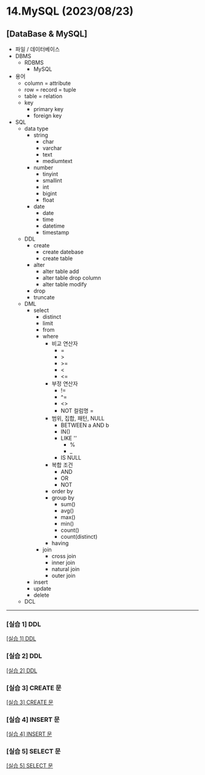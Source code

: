 # 14.MySQL (2023/08/23)

## [DataBase & MySQL]

- 파일 / 데이터베이스
- DBMS
  - RDBMS
    - MySQL
- 용어
	- column = attribute
	- row = record = tuple
	- table = relation
	- key
		- primary key
		- foreign key
- SQL
  - data type
    - string
      - char
      - varchar
      - text
      - mediumtext
    - number
      - tinyint
      - smallint
      - int
      - bigint
      - float
    - date
      - date
      - time
      - datetime
      - timestamp
  - DDL
    - create
      - create datebase
      - create table
    - alter
      - alter table add
      - alter table drop column
      - alter table modify
    - drop
    - truncate
  - DML
    - select
      - distinct
      - limit
      - from
      - where
        - 비교 연산자
          - =
          - \>
          - \>=
          - <
          - <=
        - 부정 연산자
          - !=
          - ^=
          - <>
          - NOT 컬럼명 =
        - 범위, 집합, 패턴, NULL
          - BETWEEN a AND b
          - IN()
          - LIKE ''
            - %
            - _
          - IS NULL
        - 복합 조건
          - AND
          - OR
          - NOT
        - order by
        - group by
          - sum()
          - avg()
          - max()
          - min()
          - count()
          - count(distinct)
        - having
      - join
        - cross join
        - inner join
        - natural join
        - outer join
    - insert
    - update
    - delete
  - DCL
---

### \[실습 1] DDL

[[실습 1] DDL](./sql/training1_ddl.sql)

### \[실습 2] DDL

[[실습 2] DDL](./sql/training2_ddl.sql)

### \[실습 3] CREATE 문

[[실습 3] CREATE 문](./sql/training3_create.sql)

### \[실습 4] INSERT 문

[[실습 4] INSERT 문](./sql/training4_insert.sql)

### \[실습 5] SELECT 문

[[실습 5] SELECT 문](./sql/training5_select.sql)